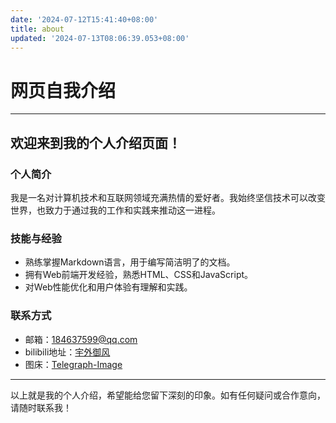 ```yaml
---
date: '2024-07-12T15:41:40+08:00'
title: about
updated: '2024-07-13T08:06:39.053+08:00'
---
```

# 网页自我介绍

---

## **欢迎来到我的个人介绍页面！**

### **个人简介**

我是一名对计算机技术和互联网领域充满热情的爱好者。我始终坚信技术可以改变世界，也致力于通过我的工作和实践来推动这一进程。

### **技能与经验**

* 熟练掌握Markdown语言，用于编写简洁明了的文档。
* 拥有Web前端开发经验，熟悉HTML、CSS和JavaScript。
* 对Web性能优化和用户体验有理解和实践。

### **联系方式**

* 邮箱：184637599@qq.com
* bilibili地址：[宇外御风](https://space.bilibili.com/440611061/)
* 图床：[Telegraph-Image](https://tc.20010501.xyz/)

---

以上就是我的个人介绍，希望能给您留下深刻的印象。如有任何疑问或合作意向，请随时联系我！

